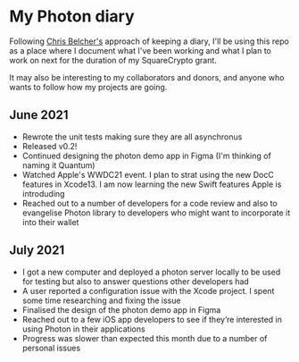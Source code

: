 #  My Photon diary
Following [Chris Belcher's](https://gist.github.com/chris-belcher/ca5051285c6f8d38693fd127575be44d) approach of keeping a diary, I'll be using this repo as a place where I document what I've been working and what I plan to work on next for the duration of my SquareCrypto grant. 

It may also be interesting to my collaborators and donors, and anyone who wants to follow how my projects are going.

## June 2021
- Rewrote the unit tests making sure they are all asynchronus
- Released v0.2!
- Continued designing the photon demo app in Figma (I'm thinking of naming it Quantum)
- Watched Apple's WWDC21 event. I plan to strat using the new DocC features in Xcode13. I am now learning the new Swift features Apple is introduding
- Reached out to a number of developers for a code review and also to evangelise Photon library to developers who might want to incorporate it into their wallet

## July 2021
- I got a new computer and deployed a photon server locally to be used for testing but also to answer questions other developers had
- A user reported a configuration issue with the Xcode project. I spent some time researching and fixing the issue
- Finalised the design of the photon demo app in Figma
- Reached out to a few iOS app developers to see if they’re interested in using Photon in their applications
- Progress was slower than expected this month due to a number of personal issues
